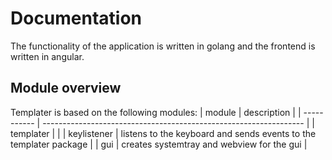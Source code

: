 # Documentation
The functionality of the application is written in golang and the frontend is written in angular.

## Module overview
Templater is based on the following modules:
| module      | description                                                       |
| ----------- | ----------------------------------------------------------------- |
| templater   |                                                                   |
| keylistener | listens to the keyboard and sends events to the templater package |
| gui         | creates systemtray and webview for the gui                        |